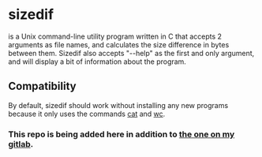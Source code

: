 # sizedif
is a Unix command-line utility program written in C that accepts 2 arguments
as file names, and calculates the size difference in bytes between them.
Sizedif also accepts "--help" as the first and only argument, and will
display a bit of information about the program.
## Compatibility
By default, sizedif should work without installing any new programs because
it only uses the commands [cat](https://en.wikipedia.org/wiki/Cat_(Unix)) and
[wc](https://en.wikipedia.org/wiki/Wc_(Unix)).
### This repo is being added here in addition to [the one on my gitlab](https://gitlab.com/geox25op/sizedif).
